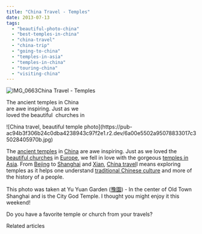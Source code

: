 ```yaml
---
title: "China Travel - Temples"
date: 2013-07-13
tags: 
  - "beautiful-photo-china"
  - "best-temples-in-china"
  - "china-travel"
  - "china-trip"
  - "going-to-china"
  - "temples-in-asia"
  - "temples-in-china"
  - "touring-china"
  - "visiting-china"
---
```


![IMG_0663](https://pub-ac94b3f306b24c0dba4238943c97f2e1.r2.dev/6a00e5502a95078833017ee6a60df0970d.jpg)China Travel - Temples  
  
The ancient temples in China  
are awe inspiring. Just as we  
loved the beautiful  churches in

<!--more--> ![China travel, beautiful temple photo](https://pub-ac94b3f306b24c0dba4238943c97f2e1.r2.dev/6a00e5502a95078833017c35028405970b.jpg)  
  
The [ancient temples](http://www.youtube.com/watch?v=fwbU_OGfSQg&feature=player_embedded "ancient temple in Asia") in [China](https://pub-ac94b3f306b24c0dba4238943c97f2e1.r2.dev/2013/04/china-travel-ancient-land-of-mystery.html "china travel") are awe inspiring. Just as we loved the [beautiful churches](https://pub-ac94b3f306b24c0dba4238943c97f2e1.r2.dev/2010/09/prettiest-church-in-the-world-melk-abbey-austria-european-golden-beauty-on-danube-in-wine-country-.html "beautiful churches in Europe") in [Europe](https://pub-ac94b3f306b24c0dba4238943c97f2e1.r2.dev/2012/02/5-best-european-family-vacations.html "best vacations in Europe"), we fell in love with the gorgeous [temples in Asia](https://pub-ac94b3f306b24c0dba4238943c97f2e1.r2.dev/2013/06/best-beijing-travel-tip-fun-for-the-whole-family.html "family travel china"). From [Bejing](https://pub-ac94b3f306b24c0dba4238943c97f2e1.r2.dev/2013/01/best-things-to-do-in-beijing-china-.html "best things to do in Beijing") to [Shanghai](https://pub-ac94b3f306b24c0dba4238943c97f2e1.r2.dev/2012/11/shanghai-with-kids.html "shanghai with kids") and [Xian](https://pub-ac94b3f306b24c0dba4238943c97f2e1.r2.dev/2012/12/china-travel-shopping-and-markets-rtw.html "xian china travel"), [China travel](https://pub-ac94b3f306b24c0dba4238943c97f2e1.r2.dev/2012/11/china-travel-in-the-autumn.html "china travel")l means exploring temples as it helps one understand [traditional Chinese culture](https://pub-ac94b3f306b24c0dba4238943c97f2e1.r2.dev/2013/04/traditional-chinese-medicine-travel-in-china.html "traditional chinese culture and TCM travel") and more of the history of a people.  
  
This photo was taken at Yu Yuan Garden ([豫](http://en.wiktionary.org/wiki/%E8%B1%AB "wikt:豫")[園](http://en.wiktionary.org/wiki/%E5%9C%92 "wikt:園")) - In the center of Old Town Shanghai and is the City God Temple. I thought you might enjoy it this weekend!  
  
Do you have a favorite temple or church from your travels?  
  
  

Related articles

